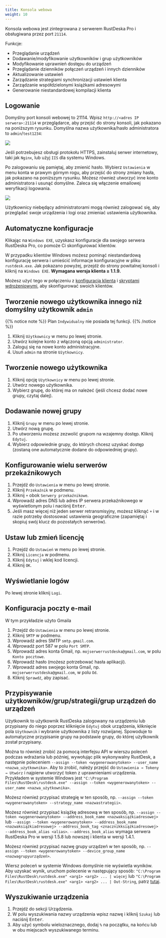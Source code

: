 ```yaml
---
title: Konsola webowa
weight: 10
---
```


Konsola webowa jest zintegrowana z serwerem RustDeska Pro i obsługiwana przez port `21114`.

Funkcje:

- Przeglądanie urządzeń
- Dodawanie/modyfikowanie użytkowników i grup użytkowników
- Modyfikowanie uprawnień dostępu do urządzeń
- Przeglądanie dzienników połączeń urządzeń i innych dzienników
- Aktualizowanie ustawień
- Zarządzanie strategiami synchronizacji ustawień klienta
- Zarządzanie współdzielonymi książkami adresowymi
- Generowanie niestandardowej kompilacji klienta

## Logowanie

Domyślny port konsoli webowej to 21114. Wpisz `http://<adres IP serwera>:21114` w przeglądarce, aby przejść do strony konsoli, jak pokazano na poniższym rysunku. Domyślna nazwa użytkownika/hasło administratora to `admin`/`test1234`:

![](/docs/en/self-host/rustdesk-server-pro/console/images/console-login.png)

Jeśli potrzebujesz obsługi protokołu HTTPS, zainstaluj serwer internetowy, taki jak `Nginx`, lub użyj `IIS` dla systemu Windows.

Po zalogowaniu się pamiętaj, aby zmienić hasło. Wybierz `Ustawienia` w menu konta w prawym górnym rogu, aby przejść do strony zmiany hasła, jak pokazano na poniższym rysunku. Możesz również utworzyć inne konto administratora i usunąć domyślne. Zaleca się włączenie emailowej weryfikacji logowania.

<a name=console-home></a>
![](/docs/en/self-host/rustdesk-server-pro/console/images/console-home.png?v2)

Użytkownicy niebędący administratorami mogą również zalogować się, aby przeglądać swoje urządzenia i logi oraz zmieniać ustawienia użytkownika.

## Automatyczne konfiguracje 

Klikając na `Windows EXE`, uzyskasz konfiguracje dla swojego serwera RustDeska Pro, co pomoże Ci skonfigurować klientów.

W przypadku klientów Windows możesz pominąć niestandardową konfigurację serwera i umieścić informacje konfiguracyjne w pliku `rustdesk.exe`. Jak pokazano powyżej, przejdź do strony powitalnej konsoli i kliknij na `Windows EXE`. **Wymagana wersja klienta ≥ 1.1.9.**

Możesz użyć tego w połączeniu z [konfiguracją klienta](https://rustdesk.com/docs/pl/self-host/client-configuration/) i [skryptami wdrożeniowymi](https://rustdesk.com/docs/pl/self-host/client-deployment/), aby skonfigurować swoich klientów.

## Tworzenie nowego użytkownika innego niż domyślny użytkownik `admin`

{{% notice note %}}
Plan `Indywidualny` nie posiada tej funkcji.
{{% /notice %}}

1. Kliknij `Użytkownicy` w menu po lewej stronie.
2. Utwórz kolejne konto z włączoną opcją `administrator`.
3. Zaloguj się na nowe konto administracyjne.
4. Usuń `admin` na stronie `Użytkownicy`.

## Tworzenie nowego użytkownika
1. Kliknij opcję `Użytkownicy` w menu po lewej stronie.
2. Utwórz nowego użytkownika.
3. Wybierz grupę, do której ma on należeć (jeśli chcesz dodać nowe grupy, czytaj dalej).

## Dodawanie nowej grupy
1. Kliknij `Grupy` w menu po lewej stronie.
2. Utwórz nową grupę.
3. Po utworzeniu możesz zezwolić grupom na wzajemny dostęp. Kliknij `Edytuj`.
4. Wybierz odpowiednie grupy, do których chcesz uzyskać dostęp (zostaną one automatycznie dodane do odpowiedniej grupy).

## Konfigurowanie wielu serwerów przekaźnikowych
1. Przejdź do `Ustawienia` w menu po lewej stronie.
2. Kliknij `Przekaźnik` w podmenu.
3. Kliknij `+` obok `Serwery przekaźnikowe`.
4. Wprowadź adres DNS lub adres IP serwera przekaźnikowego w wyświetlonym polu i naciśnij <kbd>Enter</kbd>.
5. Jeśli masz więcej niż jeden serwer retransmisyjny, możesz kliknąć `+` i w razie potrzeby dostosować ustawienia geograficzne (zapamiętaj i skopiuj swój klucz do pozostałych serwerów).

## Ustaw lub zmień licencję
1. Przejdź do `Ustawień` w menu po lewej stronie.
2. Kliknij `Licencja` w podmenu.
3. Kliknij `Edytuj` i wklej kod licencji.
4. Kliknij `OK`.

## Wyświetlanie logów
Po lewej stronie kliknij `Logi`.

## Konfiguracja poczty e-mail
W tym przykładzie użyto Gmaila

1. Przejdź do `Ustawienia` w menu po lewej stronie.
2. Kliknij `SMTP` w podmenu.
3. Wprowadź adres SMTP `smtp.gmail.com`.
4. Wprowadź port 587 w polu `Port SMTP`.
5. Wprowadź adres konta Gmail, np. `mojserwerrustdeska@gmail.com`, w polu `Konto pocztowe`.
6. Wprowadź hasło (możesz potrzebować hasła aplikacji).
7. Wprowadź adres swojego konta Gmail, np. `mojserwerrustdeska@gmail.com`, w polu `Od`.
8. Kliknij `Sprawdź`, aby zapisać.

## Przypisywanie użytkowników/grup/strategii/grup urządzeń do urządzeń
Użytkownik to użytkownik RustDeska zalogowany na urządzeniu lub przypisany do niego poprzez kliknięcie `Edytuj` obok urządzenia, kliknięcie pola `Użytkownik` i wybranie użytkownika z listy rozwijanej. Spowoduje to automatyczne przypisanie grupy na podstawie grupy, do której użytkownik został przypisany.

Można to również zrobić za pomocą interfejsu API w wierszu poleceń podczas wdrażania lub później, wywołując plik wykonywalny RustDesk, a następnie poleceniem `--assign --token <wygenerowanytoken> --user_name <nazwa_użytkownika>`. Aby to zrobić, należy przejść do `Ustawienia → Tokeny → Utwórz` i najpierw utworzyć token z uprawnieniami urządzenia. Przykładem w systemie Windows jest `"C:\Program Files\RustDesk\rustdesk.exe" --assign --token <wygenerowanytoken> --user_name <nazwa_użytkownika>`.

Możesz również przypisać strategię w ten sposób, np. `--assign --token <wygenerowanytoken> --strategy_name <nazwastrategii>`.

Możesz również przypisać książkę adresową w ten sposób, np. `--assign --token <wygenerowanytoken> --address_book_name <nazwaksiążkiadresowej>` lub `--assign --token <wygenerowanytoken> --address_book_name <nazwaksiążkiadresowej> --address_book_tag <znacznikksiążkiadresowej> --address_book_alias <alias>`. `--address_book_alias` wymaga serwera RustDeska Pro w wersji 1.5.8 lub nowszej i klienta w wersji 1.4.1.

Możesz również przypisać nazwę grupy urządzeń w ten sposób, np. `--assign --token <wygenerowanytoken> --device_group_name <nazwagrupyurządzeń>`.

Wiersz poleceń w systemie Windows domyślnie nie wyświetla wyników. Aby uzyskać wynik, uruchom polecenie w następujący sposób: `"C:\Program Files\RustDesk\rustdesk.exe" <arg1> <arg2> ... | więcej` lub `"C:\Program Files\RustDesk\rustdesk.exe" <arg1> <arg2> ... | Out-String`, patrz [tutaj](https://github.com/rustdesk/rustdesk/discussions/6377#discussioncomment-8094952).

## Wyszukiwanie urządzenia
1. Przejdź do sekcji Urządzenia.
2. W polu wyszukiwania nazwy urządzenia wpisz nazwę i kliknij `Szukaj` lub naciśnij <kbd>Enter</kbd>.
3. Aby użyć symbolu wieloznacznego, dodaj `%` na początku, na końcu lub w obu miejscach wyszukiwanego terminu.
